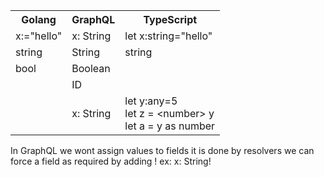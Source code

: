<table>
  <tr>
<th>Golang</th><th>GraphQL</th><th>TypeScript</th>
    </tr>
   <tr>
<td>x:="hello"</td><td>x: String</td><td>let x:string="hello"</td>
    </tr>
    <tr>
  <td>string</td><td>String</td><td>string</td>
  </tr>  <tr>
   <td>bool</td><td>Boolean</td><td></td>
  </tr>  <tr>
   <td></td><td>ID</td><td></td>
  </tr>  
  <tr>
<td></td><td>x: String</td><td>let y:any=5 <br/>
          let z = &lt;number&gt; y <br/>
          let a = y as number
</td>
    </tr>
</table>


In GraphQL we wont assign values to fields it is done by resolvers 
we can force a field as required by adding ! ex: x: String!
